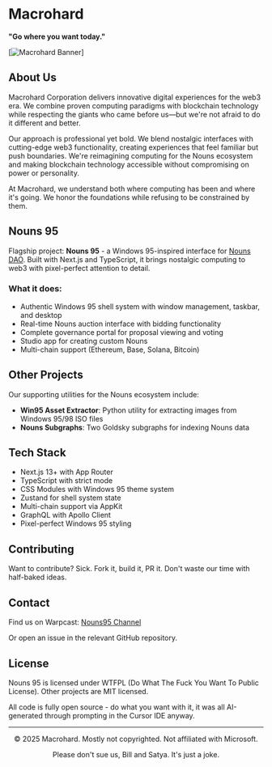 # Macrohard

**"Go where you want today."**

[![Macrohard Banner](https://postimg.cc/9DzWYSPy)]

## About Us

Macrohard Corporation delivers innovative digital experiences for the web3 era. We combine proven computing paradigms with blockchain technology while respecting the giants who came before us—but we're not afraid to do it different and better.

Our approach is professional yet bold. We blend nostalgic interfaces with cutting-edge web3 functionality, creating experiences that feel familiar but push boundaries. We're reimagining computing for the Nouns ecosystem and making blockchain technology accessible without compromising on power or personality.

At Macrohard, we understand both where computing has been and where it's going. We honor the foundations while refusing to be constrained by them.

## Nouns 95

Flagship project: **Nouns 95** - a Windows 95-inspired interface for [Nouns DAO](https://nouns.wtf). Built with Next.js and TypeScript, it brings nostalgic computing to web3 with pixel-perfect attention to detail.

### What it does:

- Authentic Windows 95 shell system with window management, taskbar, and desktop
- Real-time Nouns auction interface with bidding functionality
- Complete governance portal for proposal viewing and voting
- Studio app for creating custom Nouns
- Multi-chain support (Ethereum, Base, Solana, Bitcoin)

## Other Projects

Our supporting utilities for the Nouns ecosystem include:

- **Win95 Asset Extractor**: Python utility for extracting images from Windows 95/98 ISO files
- **Nouns Subgraphs**: Two Goldsky subgraphs for indexing Nouns data

## Tech Stack

- Next.js 13+ with App Router
- TypeScript with strict mode
- CSS Modules with Windows 95 theme system
- Zustand for shell system state
- Multi-chain support via AppKit
- GraphQL with Apollo Client
- Pixel-perfect Windows 95 styling

## Contributing

Want to contribute? Sick. Fork it, build it, PR it. Don't waste our time with half-baked ideas.

## Contact

Find us on Warpcast: [Nouns95 Channel](https://warpcast.com/~/channel/nouns95)

Or open an issue in the relevant GitHub repository.

## License

Nouns 95 is licensed under WTFPL (Do What The Fuck You Want To Public License).
Other projects are MIT licensed.

All code is fully open source - do what you want with it, it was all AI-generated through prompting in the Cursor IDE anyway.

---

<p align="center">© 2025 Macrohard. Mostly not copyrighted. Not affiliated with Microsoft.</p>
<p align="center">Please don't sue us, Bill and Satya. It's just a joke.</p>
